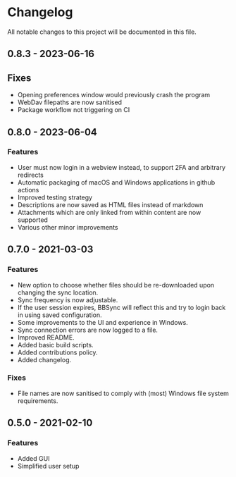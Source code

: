 # Changelog
All notable changes to this project will be documented in this file.


## 0.8.3 - 2023-06-16

## Fixes
- Opening preferences window would previously crash the program
- WebDav filepaths are now sanitised
- Package workflow not triggering on CI



## 0.8.0 - 2023-06-04

### Features
- User must now login in a webview instead, to support 2FA and arbitrary redirects
- Automatic packaging of macOS and Windows applications in github actions
- Improved testing strategy
- Descriptions are now saved as HTML files instead of markdown
- Attachments which are only linked from within content are now supported
- Various other minor improvements



## 0.7.0 - 2021-03-03

### Features
- New option to choose whether files should be re-downloaded upon changing the sync location.
- Sync frequency is now adjustable.
- If the user session expires, BBSync will reflect this and try to login back in using saved configuration.
- Some improvements to the UI and experience in Windows.
- Sync connection errors are now logged to a file.
- Improved README.
- Added basic build scripts.
- Added contributions policy.
- Added changelog.

### Fixes
- File names are now sanitised to comply with (most) Windows file system requirements.



## 0.5.0 - 2021-02-10

### Features
- Added GUI
- Simplified user setup



[0.8.0]: https://github.com/jacobszpz/BlackboardSync/releases/
